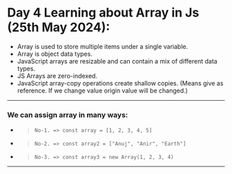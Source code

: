 # Day 4 Learning about Array in Js (25th May 2024):

- Array is used to store multiple items under a single variable.
- Array is object data types.
- JavaScript arrays are resizable and can contain a mix of different data types.
- JS Arrays are zero-indexed.
- JavaScript array-copy operations create shallow copies. (Means give as reference. If we change value origin value will be changed.)

<hr />

### We can assign array in many ways:
- > `No-1. => const array = [1, 2, 3, 4, 5]`
- > `No-2. => const array2 = ["Anuj", "Anir", "Earth"]`
- > `No-3. => const array3 = new Array(1, 2, 3, 4)`

<hr />
